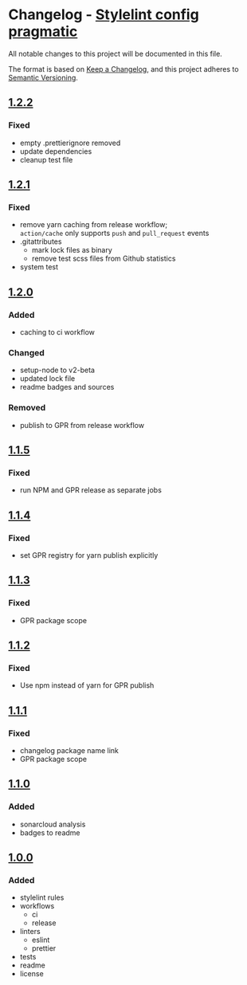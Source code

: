 # Changelog - [Stylelint config pragmatic]

All notable changes to this project will be documented in this file.

The format is based on [Keep a Changelog](https://keepachangelog.com/en/1.0.0/),
and this project adheres to [Semantic Versioning](https://semver.org/spec/v2.0.0.html).

## [1.2.2]

### Fixed

- empty .prettierignore removed
- update dependencies
- cleanup test file

## [1.2.1]

### Fixed

- remove yarn caching from release workflow;  
  `action/cache` only supports `push` and `pull_request` events
- .gitattributes
  - mark lock files as binary
  - remove test scss files from Github statistics
- system test

## [1.2.0]

### Added

- caching to ci workflow

### Changed

- setup-node to v2-beta
- updated lock file
- readme badges and sources

### Removed

- publish to GPR from release workflow

## [1.1.5]

### Fixed

- run NPM and GPR release as separate jobs

## [1.1.4]

### Fixed

- set GPR registry for yarn publish explicitly

## [1.1.3]

### Fixed

- GPR package scope

## [1.1.2]

### Fixed

- Use npm instead of yarn for GPR publish

## [1.1.1]

### Fixed

- changelog package name link
- GPR package scope

## [1.1.0]

### Added

- sonarcloud analysis
- badges to readme

## [1.0.0]

### Added

- stylelint rules
- workflows
  - ci
  - release
- linters
  - eslint
  - prettier
- tests
- readme
- license

[stylelint config pragmatic]: https://github.com/pvds/stylelint-config-pragmatic
[1.0.0]: https://github.com/pvds/stylelint-config-pragmatic/tree/1.0.0
[1.1.0]: https://github.com/pvds/stylelint-config-pragmatic/tree/1.1.0
[1.1.1]: https://github.com/pvds/stylelint-config-pragmatic/tree/1.1.1
[1.1.2]: https://github.com/pvds/stylelint-config-pragmatic/tree/1.1.2
[1.1.3]: https://github.com/pvds/stylelint-config-pragmatic/tree/1.1.3
[1.1.4]: https://github.com/pvds/stylelint-config-pragmatic/tree/1.1.4
[1.1.5]: https://github.com/pvds/stylelint-config-pragmatic/tree/1.1.5
[1.2.0]: https://github.com/pvds/stylelint-config-pragmatic/tree/1.2.0
[1.2.1]: https://github.com/pvds/stylelint-config-pragmatic/tree/1.2.1
[1.2.2]: https://github.com/pvds/stylelint-config-pragmatic/tree/1.2.2
